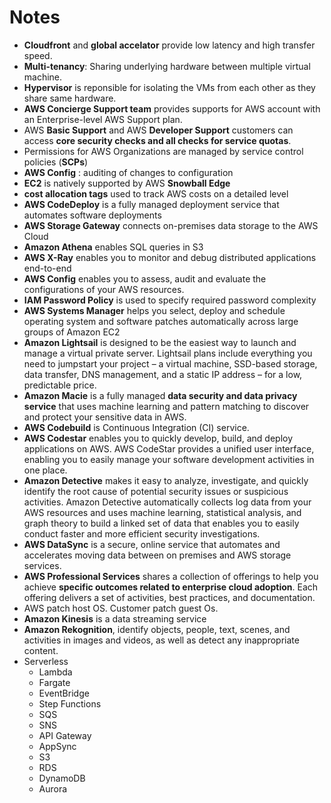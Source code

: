 # Notes
  - **Cloudfront** and **global accelator** provide low latency and high transfer speed.
  - **Multi-tenancy**: Sharing underlying hardware between multiple virtual machine.
  - **Hypervisor** is reponsible for isolating the VMs from each other as they share same hardware.
  - **AWS Concierge Support team** provides supports for AWS account with an Enterprise-level AWS Support plan.
  - AWS **Basic Support** and AWS **Developer Support** customers can access **core security checks and all checks for service quotas**.
  - Permissions for AWS Organizations are managed by service control policies (**SCPs**) 
  - **AWS Config** : auditing of changes to configuration
  - **EC2** is natively supported by AWS **Snowball Edge**
  - **cost allocation tags** used to track AWS costs on a detailed level
  - **AWS CodeDeploy** is a fully managed deployment service that automates software deployments
  - **AWS Storage Gateway** connects on-premises data storage to the AWS Cloud
  - **Amazon Athena** enables SQL queries in S3
  - **AWS X-Ray** enables you to monitor and debug distributed applications end-to-end
  - **AWS Config** enables you to assess, audit and evaluate the configurations of your AWS resources.
  - **IAM Password Policy** is used to specify required password complexity
  - **AWS Systems Manager** helps you select, deploy and schedule operating system and software patches automatically across large groups of Amazon EC2 
  - **Amazon Lightsail** is designed to be the easiest way to launch and manage a virtual private server. Lightsail plans include everything you need to jumpstart your project – a virtual machine, SSD-based storage, data transfer, DNS management, and a static IP address – for a low, predictable price.
  - **Amazon Macie** is a fully managed **data security and data privacy service** that uses machine learning and pattern matching to discover and protect your sensitive data in AWS.
  - **AWS Codebuild** is Continuous Integration (CI) service.
  - **AWS Codestar** enables you to quickly develop, build, and deploy applications on AWS. AWS CodeStar provides a unified user interface, enabling you to easily manage your software development activities in one place.
  - **Amazon Detective** makes it easy to analyze, investigate, and quickly identify the root cause of potential security issues or suspicious activities. Amazon Detective automatically collects log data from your AWS resources and uses machine learning, statistical analysis, and graph theory to build a linked set of data that enables you to easily conduct faster and more efficient security investigations.
  - **AWS DataSync** is a secure, online service that automates and accelerates moving data between on premises and AWS storage services.
  - **AWS Professional Services** shares a collection of offerings to help you achieve **specific outcomes related to enterprise cloud adoption**. Each offering delivers a set of activities, best practices, and documentation.
  - AWS patch host OS. Customer patch guest Os.
  - **Amazon Kinesis** is a data streaming service
  - **Amazon Rekognition**, identify objects, people, text, scenes, and activities in images and videos, as well as detect any inappropriate content.
  - Serverless
    - Lambda
    - Fargate
    - EventBridge
    - Step Functions
    - SQS
    - SNS
    - API Gateway
    - AppSync
    - S3
    - RDS
    - DynamoDB
    - Aurora
